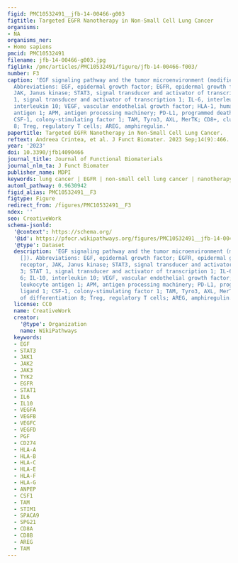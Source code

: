 ```yaml
---
figid: PMC10532491__jfb-14-00466-g003
figtitle: Targeted EGFR Nanotherapy in Non-Small Cell Lung Cancer
organisms:
- NA
organisms_ner:
- Homo sapiens
pmcid: PMC10532491
filename: jfb-14-00466-g003.jpg
figlink: /pmc/articles/PMC10532491/figure/jfb-14-00466-f003/
number: F3
caption: 'EGF signaling pathway and the tumor microenvironment (modified after []).
  Abbreviations: EGF, epidermal growth factor; EGFR, epidermal growth factor receptor,
  JAK, Janus kinase; STAT3, signal transducer and activator of transcription 3; STAT
  1, signal transducer and activator of transcription 1; IL-6, interleukin 6; IL-10,
  interleukin 10; VEGF, vascular endothelial growth factor; HLA-1, human leukocyte
  antigen 1; APM, antigen processing machinery; PD-L1, programmed death-1 ligand 1;
  CSF-1, colony-stimulating factor 1; TAM, Tyro3, AXL, MerTK; CD8+, cluster of differentiation
  8; Treg, regulatory T cells; AREG, amphiregulin.'
papertitle: Targeted EGFR Nanotherapy in Non-Small Cell Lung Cancer.
reftext: Andreea Crintea, et al. J Funct Biomater. 2023 Sep;14(9):466.
year: '2023'
doi: 10.3390/jfb14090466
journal_title: Journal of Functional Biomaterials
journal_nlm_ta: J Funct Biomater
publisher_name: MDPI
keywords: lung cancer | EGFR | non-small cell lung cancer | nanotherapy
automl_pathway: 0.9630942
figid_alias: PMC10532491__F3
figtype: Figure
redirect_from: /figures/PMC10532491__F3
ndex: ''
seo: CreativeWork
schema-jsonld:
  '@context': https://schema.org/
  '@id': https://pfocr.wikipathways.org/figures/PMC10532491__jfb-14-00466-g003.html
  '@type': Dataset
  description: 'EGF signaling pathway and the tumor microenvironment (modified after
    []). Abbreviations: EGF, epidermal growth factor; EGFR, epidermal growth factor
    receptor, JAK, Janus kinase; STAT3, signal transducer and activator of transcription
    3; STAT 1, signal transducer and activator of transcription 1; IL-6, interleukin
    6; IL-10, interleukin 10; VEGF, vascular endothelial growth factor; HLA-1, human
    leukocyte antigen 1; APM, antigen processing machinery; PD-L1, programmed death-1
    ligand 1; CSF-1, colony-stimulating factor 1; TAM, Tyro3, AXL, MerTK; CD8+, cluster
    of differentiation 8; Treg, regulatory T cells; AREG, amphiregulin.'
  license: CC0
  name: CreativeWork
  creator:
    '@type': Organization
    name: WikiPathways
  keywords:
  - EGF
  - STAT3
  - JAK1
  - JAK2
  - JAK3
  - TYK2
  - EGFR
  - STAT1
  - IL6
  - IL10
  - VEGFA
  - VEGFB
  - VEGFC
  - VEGFD
  - PGF
  - CD274
  - HLA-A
  - HLA-B
  - HLA-C
  - HLA-E
  - HLA-F
  - HLA-G
  - ANPEP
  - CSF1
  - TAM
  - STIM1
  - SPACA9
  - SPG21
  - CD8A
  - CD8B
  - AREG
  - TAM
---
```

